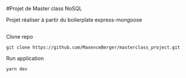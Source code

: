 #Projet de Master class NoSQL

Projet réaliser à partir du boilerplate express-mongoose

##

Clone repo
``` 
git clone https://github.com/MaxenceBerger/masterclass_project.git
```


Run application
``` 
yarn dev
```
